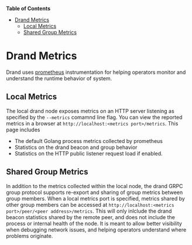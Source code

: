 <!-- START doctoc generated TOC please keep comment here to allow auto update -->
<!-- DON'T EDIT THIS SECTION, INSTEAD RE-RUN doctoc TO UPDATE -->
**Table of Contents**

- [Drand Metrics](#drand-metrics)
  - [Local Metrics](#local-metrics)
  - [Shared Group Metrics](#shared-group-metrics)

<!-- END doctoc generated TOC please keep comment here to allow auto update -->

# Drand Metrics

Drand uses [prometheus](https://prometheus.io/) instrumentation for helping
operators monitor and understand the runtime behavior of system.

## Local Metrics

The local drand node exposes metrics on an HTTP server listening as specified
by the `--metrics` comamnd line flag. You can view the reported metrics
in a browser at `http://localhost:<metrics port>/metrics`. This page includes

- The default Golang process metrics collected by prometheus
- Statistics on the drand beacon and group behavior
- Statistics on the HTTP public listener request load if enabled.

## Shared Group Metrics

In addition to the metrics collected within the local node, the drand
GRPC group protocol supports re-export and sharing of group metrics
between group members. When a local metrics port is specified,
metrics shared by other group members can be accessed at
`http://localhost:<metrics port>/peer/<peer address>/metrics`.
This will only inlclude the drand beacon statistics shared by the
remote peer, and does not include the process or internal health of
the node. It is meant to allow better visibility when debugging
network issues, and helping operators understand where problems
originate.
